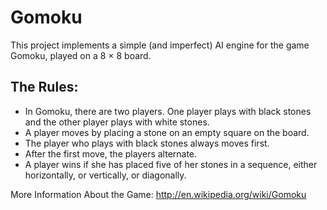 # Gomoku
This project implements a simple (and imperfect) AI engine for the game Gomoku, played on a 8 × 8 board.

## The Rules:
  - In Gomoku, there are two players. One player plays with black stones and the other player plays with white stones.
  - A player moves by placing a stone on an empty square on the board.
  - The player who plays with black stones always moves first.
  - After the first move, the players alternate.
  - A player wins if she has placed five of her stones in a sequence, either horizontally, or vertically, or diagonally. 

More Information About the Game: http://en.wikipedia.org/wiki/Gomoku
